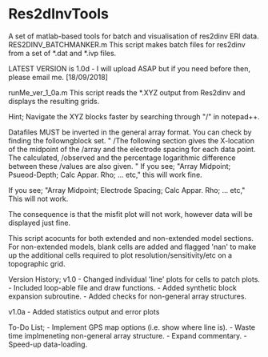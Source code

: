 # Res2dInvTools
A set of matlab-based tools for batch and visualisation of res2dinv ERI data.
RES2DINV_BATCHMANKER.m
This script makes batch files for res2dinv from a set of *.dat and *.ivp files.

LATEST VERSION is 1.0d - I will upload ASAP but if you need before then, please email me. [18/09/2018]

runMe_ver_1_0a.m
This script reads the *.XYZ output from Res2dinv and displays the resulting grids.

Hint; Navigate the XYZ blocks faster by searching through "/" in notepad++.

Datafiles MUST be inverted in the general array format. 
You can check by finding the followngblock set.
"
/The following section gives the X-location of the midpoint of the
/array and the electrode spacing for each data point. The calculated,
/observed and the percentage logarithmic difference between these
/values are also given.
"
If you see;
"Array Midpoint; Psueod-Depth; Calc Appar. Rho; ... etc," 
this will work fine.

If you see;
"Array Midpoint; Electrode Spacing; Calc Appar. Rho; ... etc,"
This will not work.

The consequence is that the misfit plot will not work, however data will
be displayed just fine.

This script acocunts for both extended and non-extended model sections.
For non-extended models, blank cells are added and flagged 'nan' to make up
the additional cells required to plot resolution/sensitivity/etc on a
topographic grid.

Version History;
v1.0    - Changed individual 'line' plots for cells to patch plots.
        - Included loop-able file and draw functions.
        - Added synthetic block expansion subroutine.
        - Added checks for non-general array structures.

v1.0a   - Added statistics output and error plots

To-Do List;
        - Implement GPS map options (i.e. show where line is).
        - Waste time implmeneting non-general array structure.
        - Expand commentary.
        - Speed-up data-loading.
